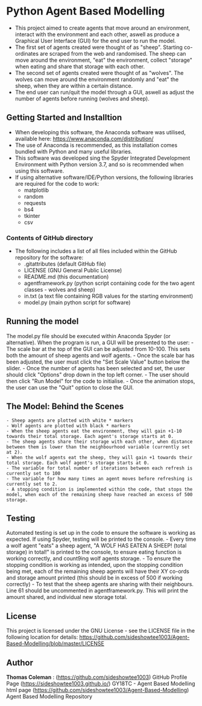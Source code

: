 # Python Agent Based Modelling

- This project aimed to create agents that move around an environment, interact with the environment and each other, aswell as produce a Graphical User Interface (GUI) for the end user to run the model.
- The first set of agents created were thought of as "sheep". Starting co-ordinates are scraped from the web and randomised. The sheep can move around the environment, "eat" the environment, collect "storage" when eating and share that storage with each other.
- The second set of agents created were thought of as "wolves". The wolves can move around the environment randomly and "eat" the sheep, when they are within a certain distance.
- The end user can run/quit the model through a GUI, aswell as adjust the number of agents before running (wolves and sheep).


## Getting Started and Installtion

 - When developing this software, the Anaconda software was utilised, available here: https://www.anaconda.com/distribution/ 
 - The use of Anaconda is recommended, as this installation comes bundled with Python and many useful libraries.
 - This software was developed sing the Spyder Integrated Development Environment with Python version 3.7, and so is recommended when using this software.
 - If using alternative software/IDE/Python versions, the following libraries are required for the code to work:
	- matplotlib
	- random
	- requests
	- bs4
	- tkinter
	- csv
	
	
### Contents of GitHub directory

- The following includes a list of all files included within the GitHub repository for the software:
	- .gitattributes (default GitHub file)
	- LICENSE (GNU General Public License)
	- README.md (this documentation)
	- agentframework.py (python script containing code for the two agent classes - wolves and sheep)
	- in.txt (a text file containing RGB values for the starting environment)
	- model.py (main python script for software)
		

## Running the model

The model.py file should be executed within Anaconda Spyder (or alternative). When the program is run, a GUI will be presented to the user:
	- The scale bar at the top of the GUI can be adjusted from 10-100. This sets both the amount of sheep agents and wolf agents.
	- Once the scale bar has been adjusted, the user must click the "Set Scale Value" button below the slider.
	- Once the number of agents has been selected and set, the user should click "Options" drop down in the top left corner.
	- The user should then click "Run Model" for the code to initialise.
	- Once the animation stops, the user can use the "Quit" option to close the GUI.
	
	
## The Model: Behind the Scenes

	- Sheep agents are plotted with white * markers
	- Wolf agents are plotted with black * markers
	- When the sheep agents eat the environment, they will gain +1-10 towards their total storage. Each agent's storage starts at 0.
	- The sheep agents share their storage with each other, when distance between them is lower than the neighbourhood variable (currently set at 2).
	- When the wolf agents eat the sheep, they will gain +1 towards their total storage. Each wolf agent's storage starts at 0.
	- The variable for total number of iterations between each refresh is currently set to 100
	- The variable for how many times an agent moves before refreshing is currently set to 2.
	- A stopping condition is implemented within the code, that stops the model, when each of the remaining sheep have reached an excess of 500 storage.

	
## Testing

Automated testing is set up in the code to ensure the software is working as expected. If using Spyder, testing will be printed to the console.
	- Every time a wolf agent "eats" a sheep agent, "A WOLF HAS EATEN A SHEEP! (total storage) in total!" is printed to the console, to ensure eating function is working correctly, and count9ing wolf agents storage.
	- To ensure the stopping condition is working as intended, upon the stopping condition being met, each of the remaining sheep agents will have their XY co-ords and storage amount printed (this should be in excess of 500 if working correctly)
	- To test that the sheep agents are sharing with their neighbours. Line 61 should be uncommented in agentframework.py. This will print the amount shared, and individual new storage total.
	
	
## License

This project is licensed under the GNU License - see the LICENSE file in the following location for details: https://github.com/sideshowtee1003/Agent-Based-Modelling/blob/master/LICENSE


## Author

**Thomas Coleman** : 
(https://github.com/sideshowtee1003) GitHub Profile Page
(https://sideshowtee1003.github.io/) GY18TC - Agent Based Modelling html page
(https://github.com/sideshowtee1003/Agent-Based-Modelling) Agent Based Modelling Repository

